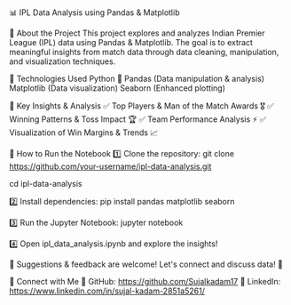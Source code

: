 📊 IPL Data Analysis using Pandas & Matplotlib

🏏 About the Project
This project explores and analyzes Indian Premier League (IPL) data using Pandas & Matplotlib. The goal is to extract meaningful insights from match data through data cleaning, manipulation, and visualization techniques.

🔹 Technologies Used
Python 🐍
Pandas (Data manipulation & analysis)
Matplotlib (Data visualization)
Seaborn (Enhanced plotting)

📌 Key Insights & Analysis
✅ Top Players & Man of the Match Awards 🎖️
✅ Winning Patterns & Toss Impact 🏆
✅ Team Performance Analysis ⚡
✅ Visualization of Win Margins & Trends 📈

🚀 How to Run the Notebook
1️⃣ Clone the repository:
git clone https://github.com/your-username/ipl-data-analysis.git

cd ipl-data-analysis

2️⃣ Install dependencies:
pip install pandas matplotlib seaborn

3️⃣ Run the Jupyter Notebook:
jupyter notebook

4️⃣ Open ipl_data_analysis.ipynb and explore the insights!

📢 Suggestions & feedback are welcome! Let's connect and discuss data! 🚀

🔗 Connect with Me
📌 GitHub: https://github.com/Sujalkadam17
📌 LinkedIn: https://www.linkedin.com/in/sujal-kadam-2851a5261/
